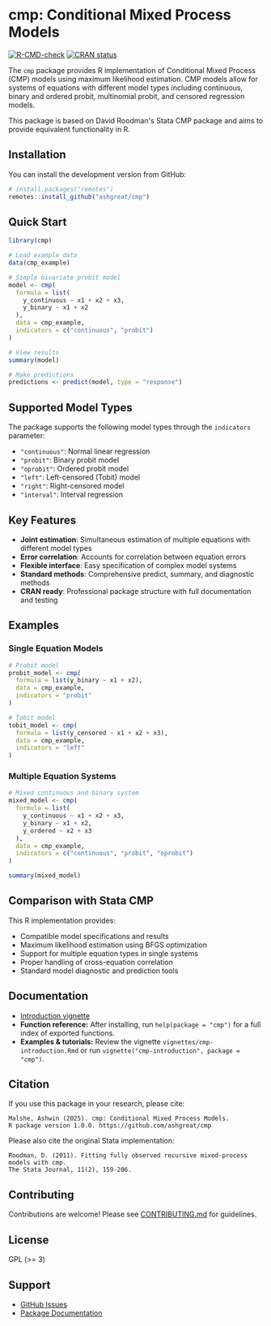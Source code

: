 # cmp: Conditional Mixed Process Models

[![R-CMD-check](https://github.com/ashgreat/cmp/actions/workflows/R-CMD-check.yaml/workflows/R-CMD-check.yaml/badge.svg)](https://github.com/ashgreat/cmp/actions/workflows/R-CMD-check.yaml)
[![CRAN status](https://www.r-pkg.org/badges/version/cmp)](https://CRAN.R-project.org/package=cmp)

The `cmp` package provides R implementation of Conditional Mixed Process (CMP) models using maximum likelihood estimation. CMP models allow for systems of equations with different model types including continuous, binary and ordered probit, multinomial probit, and censored regression models.

This package is based on David Roodman's Stata CMP package and aims to provide equivalent functionality in R.

## Installation

You can install the development version from GitHub:

```r
# install.packages("remotes")
remotes::install_github("ashgreat/cmp")
```

## Quick Start

```r
library(cmp)

# Load example data
data(cmp_example)

# Simple bivariate probit model
model <- cmp(
  formula = list(
    y_continuous ~ x1 + x2 + x3,
    y_binary ~ x1 + x2
  ),
  data = cmp_example,
  indicators = c("continuous", "probit")
)

# View results
summary(model)

# Make predictions
predictions <- predict(model, type = "response")
```

## Supported Model Types

The package supports the following model types through the `indicators` parameter:

- `"continuous"`: Normal linear regression
- `"probit"`: Binary probit model
- `"oprobit"`: Ordered probit model
- `"left"`: Left-censored (Tobit) model
- `"right"`: Right-censored model
- `"interval"`: Interval regression

## Key Features

- **Joint estimation**: Simultaneous estimation of multiple equations with different model types
- **Error correlation**: Accounts for correlation between equation errors
- **Flexible interface**: Easy specification of complex model systems
- **Standard methods**: Comprehensive predict, summary, and diagnostic methods
- **CRAN ready**: Professional package structure with full documentation and testing

## Examples

### Single Equation Models

```r
# Probit model
probit_model <- cmp(
  formula = list(y_binary ~ x1 + x2),
  data = cmp_example,
  indicators = "probit"
)

# Tobit model
tobit_model <- cmp(
  formula = list(y_censored ~ x1 + x2 + x3),
  data = cmp_example,
  indicators = "left"
)
```

### Multiple Equation Systems

```r
# Mixed continuous and binary system
mixed_model <- cmp(
  formula = list(
    y_continuous ~ x1 + x2 + x3,
    y_binary ~ x1 + x2,
    y_ordered ~ x2 + x3
  ),
  data = cmp_example,
  indicators = c("continuous", "probit", "oprobit")
)

summary(mixed_model)
```

## Comparison with Stata CMP

This R implementation provides:

- Compatible model specifications and results
- Maximum likelihood estimation using BFGS optimization
- Support for multiple equation types in single systems
- Proper handling of cross-equation correlation
- Standard model diagnostic and prediction tools

## Documentation

- [Introduction vignette](vignettes/cmp-introduction.Rmd)
- **Function reference:** After installing, run `help(package = "cmp")` for a full index of exported functions.
- **Examples & tutorials:** Review the vignette `vignettes/cmp-introduction.Rmd` or run `vignette("cmp-introduction", package = "cmp")`.

## Citation

If you use this package in your research, please cite:

```
Malshe, Ashwin (2025). cmp: Conditional Mixed Process Models.
R package version 1.0.0. https://github.com/ashgreat/cmp
```

Please also cite the original Stata implementation:

```
Roodman, D. (2011). Fitting fully observed recursive mixed-process models with cmp.
The Stata Journal, 11(2), 159-206.
```

## Contributing

Contributions are welcome! Please see [CONTRIBUTING.md](CONTRIBUTING.md) for guidelines.

## License

GPL (>= 3)

## Support

- [GitHub Issues](https://github.com/ashgreat/cmp/issues)
- [Package Documentation](https://ashgreat.github.io/cmp/)
